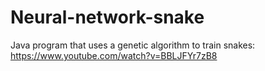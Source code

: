 # Neural-network-snake
Java program that uses a genetic algorithm to train snakes: https://www.youtube.com/watch?v=BBLJFYr7zB8
